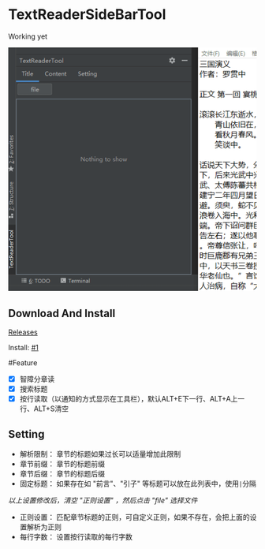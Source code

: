 # TextReaderSideBarTool

Working yet

![](https://github.com/MUedsa/TextReaderSiderTool/blob/master/temp.gif?raw=true)

## Download And Install

[Releases](https://github.com/MUedsa/TextReaderSiderTool/releases)

Install: [#1](https://github.com/MUedsa/TextReaderSiderTool/issues/1)

#Feature
- [x] 智障分章读
- [x] 搜索标题
- [x] 按行读取（以通知的方式显示在工具栏），默认ALT+E下一行、ALT+A上一行、ALT+S清空

## Setting

- 解析限制： 章节的标题如果过长可以适量增加此限制
- 章节前缀： 章节的标题前缀
- 章节后缀： 章节的标题后缀
- 固定标题： 如果存在如 "前言"、"引子" 等标题可以放在此列表中，使用`|`分隔

*以上设置修改后，清空 "正则设置" ，然后点击 "file" 选择文件*

- 正则设置： 匹配章节标题的正则，可自定义正则，如果不存在，会把上面的设置解析为正则
- 每行字数： 设置按行读取的每行字数